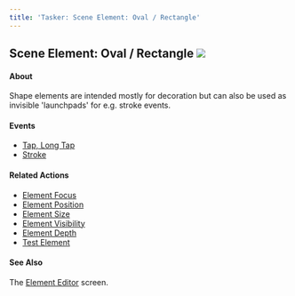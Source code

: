```yaml
---
title: 'Tasker: Scene Element: Oval / Rectangle'
---
```


Scene Element: Oval / Rectangle ![](icon_tasker.png)
----------------------------------------------------

#### About

Shape elements are intended mostly for decoration but can also be used
as invisible \'launchpads\' for e.g. stroke events.

#### Events

-   [Tap, Long Tap](activity_elementedit.html#tap)
-   [Stroke](activity_elementedit.html#stroke)

#### Related Actions

-   [Element Focus](help/ah_scene_element_focus.html)
-   [Element Position](help/ah_scene_element_position.html)
-   [Element Size](help/ah_scene_element_size.html)
-   [Element Visibility](help/ah_scene_element_visibility.html)
-   [Element Depth](help/ah_scene_element_depth.html)
-   [Test Element](help/ah_scene_element_test.html)

#### See Also

The [Element Editor](activity_elementedit.html) screen.
